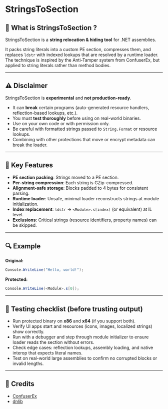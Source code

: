 # StringsToSection

## 📜 What is StringsToSection ?

StringsToSection is a **string relocation & hiding tool** for .NET assemblies.

It packs string literals into a custom PE section, compresses them, and replaces `ldstr` with indexed lookups that are resolved by a runtime loader. The technique is inspired by the Anti-Tamper system from ConfuserEx, but applied to string literals rather than method bodies.

---

## ⚠️ Disclaimer

StringsToSection is **experimental** and **not production-ready**.

- It can **break** certain programs (auto-generated resource handlers, reflection-based lookups, etc.).  
- You must **test thoroughly** before using on real-world binaries.  
- Use on your own code or with permission only.
- Be careful with formatted strings passed to `String.Format` or resource lookups.
- Combining with other protections that move or encrypt metadata can break the loader.

---

## 🎯 Key Features

- **PE section packing**: Strings moved to a PE section.  
- **Per-string compression**: Each string is GZip-compressed.  
- **Alignment-safe storage**: Blocks padded to 4 bytes for consistent parsing.  
- **Runtime loader**: Unsafe, minimal loader reconstructs strings at module initialization.  
- **Index replacement**: `ldstr` → `<Module>.s[index]` (or equivalent) at IL level.  
- **Exclusions**: Critical strings (resource identifiers, property names) can be skipped.

---

## 🔍 Example

**Original:**
```csharp
Console.WriteLine("Hello, world!");
```

**Protected:**
```csharp
Console.WriteLine(<Module>.s[0]);
```

---

## 🧪 Testing checklist (before trusting output)

* Run protected binary on **x86** and **x64** (if you support both).
* Verify UI apps start and resources (icons, images, localized strings) show correctly.
* Run with a debugger and step through module initializer to ensure loader reads the section without errors.
* Check edge cases: reflection lookups, assembly loading, and native interop that expects literal names.
* Test on real-world large assemblies to confirm no corrupted blocks or invalid lengths.

---

## 📢 Credits

* [ConfuserEx](https://github.com/yck1509/ConfuserEx)
* [dnlib](https://github.com/0xd4d/dnlib)